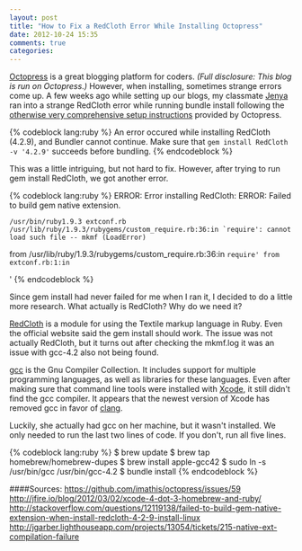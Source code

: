 ```yaml
---
layout: post
title: "How to Fix a RedCloth Error While Installing Octopress"
date: 2012-10-24 15:35
comments: true
categories: 
---
```

[Octopress](http://octopress.org/) is a great blogging platform for coders. _(Full disclosure: This blog is run on Octopress.)_ However, when installing, sometimes strange errors come up.  A few weeks ago while setting up our blogs, my classmate [Jenya](http://innatewonderer.github.com/) ran into a strange RedCloth error while running bundle install following the [otherwise very comprehensive setup instructions](http://octopress.org/docs/setup/) provided by Octopress.  

{% codeblock lang:ruby %}
An error occured while installing RedCloth (4.2.9), and Bundler cannot continue.
Make sure that `gem install RedCloth -v '4.2.9'` succeeds before bundling.
{% endcodeblock %}

This was a little intriguing, but not hard to fix.  However, after trying to run gem install RedCloth, we got another error. 

{% codeblock lang:ruby %}
ERROR:  Error installing RedCloth:
ERROR: Failed to build gem native extension.

    /usr/bin/ruby1.9.3 extconf.rb
    /usr/lib/ruby/1.9.3/rubygems/custom_require.rb:36:in `require': cannot load such file -- mkmf (LoadError)
from /usr/lib/ruby/1.9.3/rubygems/custom_require.rb:36:in `require'
from extconf.rb:1:in `<main>'
{% endcodeblock %}

Since gem install had never failed for me when I ran it, I decided to do a little more research.  What actually is RedCloth? Why do we need it?

[RedCloth](http://redcloth.org/) is a module for using the Textile markup language in Ruby. Even the official website said the gem install should work. The issue was not actually RedCloth, but it turns out after checking the mkmf.log it was an issue with gcc-4.2 also not being found.

[gcc](http://gcc.gnu.org/) is the Gnu Compiler Collection.  It includes support for multiple programming languages, as well as libraries for these languages. Even after making sure that command line tools were installed with [Xcode](https://developer.apple.com/xcode/), it still didn't find the gcc compiler. It appears that the newest version of Xcode has removed gcc in favor of [clang](http://clang.llvm.org/index.html). 

Luckily, she actually had gcc on her machine, but it wasn't installed. We only needed to run the last two lines of code. If you don't, run all five lines.

{% codeblock lang:ruby %}
$ brew update
$ brew tap homebrew/homebrew-dupes
$ brew install apple-gcc42
$ sudo ln -s /usr/bin/gcc /usr/bin/gcc-4.2
$ bundle install
{% endcodeblock %}


####Sources:
https://github.com/imathis/octopress/issues/59   
http://jfire.io/blog/2012/03/02/xcode-4-dot-3-homebrew-and-ruby/   
http://stackoverflow.com/questions/12119138/failed-to-build-gem-native-extension-when-install-redcloth-4-2-9-install-linux    
http://jgarber.lighthouseapp.com/projects/13054/tickets/215-native-ext-compilation-failure









